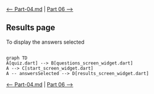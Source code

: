 [<-- Part-04.md](https://github.com/PriyathamVarma/Learn-Flutter/blob/main/Quiz-App/Part-04.md) | [Part 06 -->](https://github.com/PriyathamVarma/Learn-Flutter/blob/main/Quiz-App/Part-06.md)

## Results page

To display the answers selected

```mermaid

graph TD
A[quiz.dart] --> B[questions_screen_widget.dart]
A --> C[start_screen_widget.dart]
A -- answersSelected --> D[results_screen_widget.dart]

```





[<-- Part-04.md](https://github.com/PriyathamVarma/Learn-Flutter/blob/main/Quiz-App/Part-04.md) | [Part 06 -->](https://github.com/PriyathamVarma/Learn-Flutter/blob/main/Quiz-App/Part-06.md)
